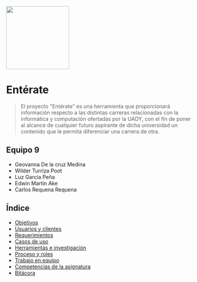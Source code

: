 <img src="https://github.com/WilderTurriza/f/blob/main/Documentos/ENT%C3%89RATE%20(1).png" width="170" height="170">

# Entérate
> El proyecto "Entérate" es una herramienta que proporcionará información respecto a las distintas carreras relacionadas con la informática y computación ofertadas por la UADY, con el fin de poner al alcance de cualquier futuro aspirante de dicha universidad un contenido que le permita diferenciar una carrera de otra. 

## Equipo 9
* Geovanna De la cruz Medina
* Wilder Turriza Poot
* Luz García Peña
* Edwin Martin Ake
* Carlos Requena Requena


## Índice
  - [Objetivos](https://github.com/Geovanna-med/Enterate/blob/main/Documentos/Objetivos.md)
  - [Usuarios y clientes](https://github.com/Geovanna-med/Enterate/blob/main/Documentos/Usuarios%20y%20clientes.md)
  - [Requerimientos](https://github.com/Geovanna-med/Enterate/blob/main/Documentos/Requerimientos.md)
  - [Casos de uso](https://github.com/Geovanna-med/Enterate/blob/main/Documentos/Casos%20de%20uso.md)
  - [Herramientas e investigación](https://github.com/Geovanna-med/Enterate/blob/main/Documentos/Herramientas.md)
  - [Proceso y roles](https://github.com/Geovanna-med/Enterate/blob/main/Documentos/Proceso%20de%20trabajo.md)
  - [Trabajo en equipo](https://github.com/Geovanna-med/Enterate/blob/main/Documentos/Trabajo%20en%20equipo.md)
  - [Competencias de la asignatura](https://github.com/Geovanna-med/Enterate/blob/main/Documentos/Competencias.md)
  - [Bitácora](https://github.com/Geovanna-med/Enterate/blob/main/Documentos/Bit%C3%A1cora.md)
